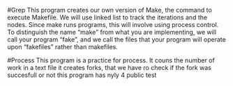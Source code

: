 #Grep
This program creates our own version of Make, the command to execute Makefile. We will use linked list to track the iterations and the nodes. Since make runs programs, this will involve using process control. To distinguish the name “make” from what you are implementing, we will call your program “fake”, and we call the files that your program will operate upon “fakefiles” rather than makefiles.

#Process
This program is a practice for process. It couns the number of work in a text file it creates forks, that we have ro check if the fork was succesfull or not this program has nyly 4 public test 
